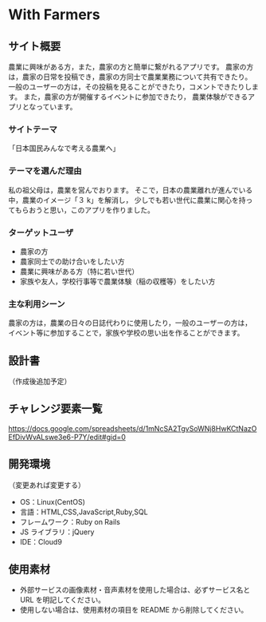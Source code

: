 # With Farmers

## サイト概要

農業に興味がある方，また，農家の方と簡単に繋がれるアプリです。
農家の方は，農家の日常を投稿でき，農家の方同士で農業業務について共有できたり。
一般のユーザーの方は，その投稿を見ることができたり，コメントできたりします。
また，農家の方が開催するイベントに参加できたり，
農業体験ができるアプリとなっています。

### サイトテーマ

「日本国民みんなで考える農業へ」

### テーマを選んだ理由

私の祖父母は，農業を営んでおります。
そこで，日本の農業離れが進んでいる中，農業のイメージ「３ k」を解消し，
少しでも若い世代に農業に関心を持ってもらおうと思い，このアプリを作りました。

### ターゲットユーザ

- 農家の方
- 農家同士での助け合いをしたい方
- 農業に興味がある方（特に若い世代）
- 家族や友人，学校行事等で農業体験（稲の収穫等）をしたい方

### 主な利用シーン

農家の方は，農業の日々の日誌代わりに使用したり，一般のユーザーの方は，
イベント等に参加することで，家族や学校の思い出を作ることができます。

## 設計書
（作成後追加予定）


## チャレンジ要素一覧

https://docs.google.com/spreadsheets/d/1mNcSA2TgvSoWNj8HwKCtNazOEfDivWvALswe3e6-P7Y/edit#gid=0

## 開発環境
（変更あれば変更する）
- OS：Linux(CentOS)
- 言語：HTML,CSS,JavaScript,Ruby,SQL
- フレームワーク：Ruby on Rails
- JS ライブラリ：jQuery
- IDE：Cloud9

## 使用素材

- 外部サービスの画像素材・音声素材を使用した場合は、必ずサービス名と URL を明記してください。
- 使用しない場合は、使用素材の項目を README から削除してください。
